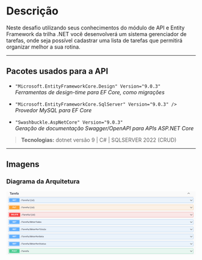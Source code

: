 # Descrição

Neste desafio utilizando seus conhecimentos do módulo de API e Entity Framework da trilha .NET você desenvolverá um sistema gerenciador de tarefas, onde seja possível cadastrar uma lista de tarefas que permitirá organizar melhor a sua rotina.

---

## Pacotes usados para a API


- `"Microsoft.EntityFrameworkCore.Design" Version="9.0.3"`  
  _Ferramentas de design-time para EF Core, como migrações_

- `"Microsoft.EntityFrameworkCore.SqlServer" Version="9.0.3" />`  
  _Provedor MySQL para EF Core_

- `"Swashbuckle.AspNetCore" Version="9.0.3"`  
  _Geração de documentação Swagger/OpenAPI para APIs ASP.NET Core_

> **Tecnologias:** dotnet versão 9 | C# | SQLSERVER 2022 (CRUD)

---

## Imagens

### Diagrama da Arquitetura
![Diagrama da Arquitetura](swagger.png)


